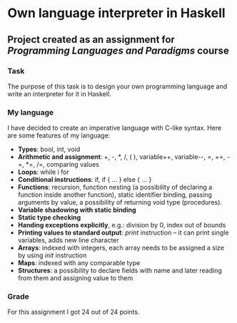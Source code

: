 # Own language interpreter in Haskell
## Project created as an assignment for *Programming Languages and Paradigms* course ##

### Task ###
The purpose of this task is to design your own programming language and write an interpreter for it in Haskell.

### My language ###
I have decided to create an imperative language with C-like syntax. Here are some features of my language:

* **Types**: bool, int, void
* **Arithmetic and assignment**: +, -, *, /, ( ), variable++, variable--, =, +=, -=, *=, /=, comparing values
* **Loops**: while i for
* **Conditional instructions**: if, if { ... } else { ... } 
* **Functions**: recursion, function nesting (a possibility of declaring a function inside another function), static identifier binding, passing arguments by value, a possibility of returning void type (procedures).
* **Variable shadowing with static binding**
* **Static type checking**
* **Handing exceptions explicitly**, e.g.: division by 0, index out of bounds 
* **Printing values to standard output**: *print* instruction – it can print single variables, adds new line character
* **Arrays**: indexed with integers, each array needs to be assigned a size by using *init* instruction
* **Maps**: indexed with any comparable type
* **Structures**: a possibility to declare fields with name and later reading from them and assigning value to them

### Grade ###
For this assignment I got 24 out of 24 points.
